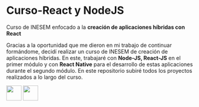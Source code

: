 # Curso-React y NodeJS
Curso de INESEM enfocado a la <strong>creación de aplicaciones híbridas con React</strong>

Gracias a la oportunidad que me dieron en mi trabajo de continuar formándome, decidí realizar un curso de INESEM de creación de aplicaciones híbridas. En este, trabajaré con <strong>Node-JS, React-JS</strong> en el primer módulo y con <strong>React Native</strong> para el desarrollo de estas aplicaciones durante el segundo módulo. 
En este repositorio subiré todos los proyectos realizados a lo largo del curso.

<p align="left">
<img src="https://cdn.jsdelivr.net/gh/devicons/devicon/icons/nodejs/nodejs-original.svg" width="40" height="40"/>
<img src="https://cdn.jsdelivr.net/gh/devicons/devicon/icons/react/react-original.svg" width="40" height="40"/>
</p>
